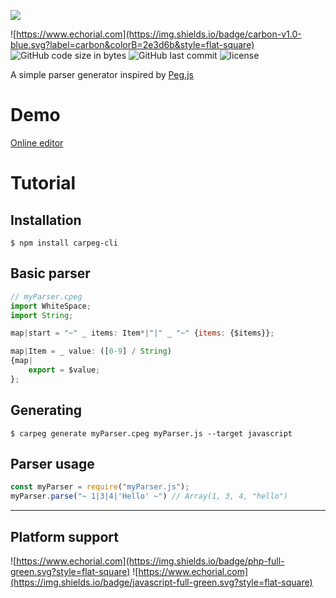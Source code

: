 ![](https://echorial.com/Images/carpeg.png)

![https://www.echorial.com](https://img.shields.io/badge/carbon-v1.0-blue.svg?label=carbon&colorB=2e3d6b&style=flat-square)
![GitHub code size in bytes](https://img.shields.io/github/languages/code-size/Echorial/carpeg.svg?style=flat-square)
![GitHub last commit](https://img.shields.io/github/last-commit/Echorial/carpeg.svg?style=flat-square)
![license](https://img.shields.io/github/license/Echorial/carpeg.svg?style=flat-square)

A simple parser generator inspired by [Peg.js](https://girhub.com/pegjs/pegjs)

# Demo
[Online editor](https://www.echorial.com/carpeg/editor/)

# Tutorial

## Installation
```
$ npm install carpeg-cli
```

## Basic parser
``` js
// myParser.cpeg
import WhiteSpace;
import String;

map|start = "~" _ items: Item*|"|" _ "~" {items: {$items}};

map|Item = _ value: ([0-9] / String)
{map|
	export = $value;
};

```

## Generating
```
$ carpeg generate myParser.cpeg myParser.js --target javascript
```

## Parser usage
``` js
const myParser = require("myParser.js");
myParser.parse("~ 1|3|4|'Hello' ~") // Array(1, 3, 4, "hello")
```

---

## Platform support
![https://www.echorial.com](https://img.shields.io/badge/php-full-green.svg?style=flat-square)
![https://www.echorial.com](https://img.shields.io/badge/javascript-full-green.svg?style=flat-square)
